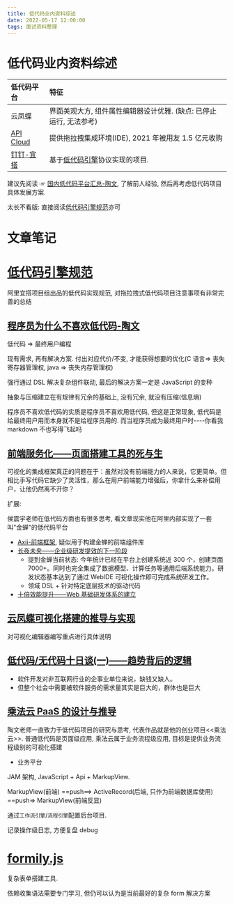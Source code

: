 ```yaml
---
title: 低代码业内资料综述
date: 2022-05-17 12:00:00
tags: 面试资料整理
---
```


# 低代码业内资料综述

| 低代码平台                                    | 特征                                                               |
| :-------------------------------------------- | :----------------------------------------------------------------- |
| 云凤蝶                                        | 界面美观大方, 组件属性编辑器设计优雅. (缺点: 已停止运行, 无法参考) |
| [API Cloud](https://www.apicloud.com/studio3) | 提供拖拉拽集成环境(IDE), 2021 年被用友 1.5 亿元收购                |
| [钉钉-宜搭](https://www.aliwork.com/)         | 基于[低代码引擎](https://lowcode-engine.cn/lowcode)协议实现的项目. |

建议先阅读 ☞ [国内低代码平台汇总-陶文](https://github.com/taowen/awesome-lowcode), 了解前人经验, 然后再考虑低代码项目具体发展方案.

太长不看版: 直接阅读[低代码引擎规范](https://lowcode-engine.cn/lowcode)亦可

# 文章笔记

# [低代码引擎规范](https://lowcode-engine.cn/lowcode)

阿里宜搭项目组出品的低代码实现规范, 对拖拉拽式低代码项目注意事项有非常完善的总结

## [程序员为什么不喜欢低代码-陶文](https://zhuanlan.zhihu.com/p/377234404)

低代码 => 最终用户编程

现有需求, 再有解决方案. 付出对应代价/不变, 才能获得想要的优化(C 语言=> 丧失寄存器管理权, java => 丧失内存管理权)

强行通过 DSL 解决复杂组件联动, 最后的解决方案一定是 JavaScript 的变种

抽象与压缩建立在有规律有冗余的基础上, 没有冗余, 就没有压缩(信息熵)

程序员不喜欢低代码的实质是程序员不喜欢用低代码, 但这是正常现象, 低代码是给最终用户用而本身就不是给程序员用的. 而当程序员成为最终用户时----你看我 markdown 不也写得飞起吗

## [前端服务化——页面搭建工具的死与生](https://www.cnblogs.com/sskyy/p/6496287.html)

可视化的集成框架真正的问题在于：虽然对没有前端能力的人来说，它更简单。但相比手写代码它缺少了灵活性，那么在用户前端能力增强后，你拿什么来补偿用户，让他仍然离不开你？

扩展:

侯震宇老师在低代码方面也有很多思考, 看文章现实他在阿里内部实现了一套叫"金蝉"的低代码平台

- [Axii-前端框架](https://axii.js.org/index.zh-cn.html), 疑似用于构建金蝉的前端组件库
- [长夜未央——企业级研发提效的下一阶段](https://zhuanlan.zhihu.com/p/66474056)
  - 提到金蝉当前状态: 今年统计已经在平台上创建系统近 300 个，创建页面 7000+。同时也完全集成了数据模型、计算任务等通用后端系统能力。研发状态基本达到了通过 WebIDE 可视化操作即可完成系统研发工作。
  - 领域 DSL + 针对特定底层技术的驱动代码
- [十倍效能提升——Web 基础研发体系的建立](https://zhuanlan.zhihu.com/p/34790596)

## [云凤蝶可视化搭建的推导与实现](https://zhuanlan.zhihu.com/p/90746742)

对可视化编辑器编写重点进行具体说明

## [低代码/无代码十日谈(一)——趋势背后的逻辑](https://zhuanlan.zhihu.com/p/470015215)

- 软件开发对非互联网行业的企事业单位来说，缺钱又缺人。
- 但整个社会中需要被软件服务的需求量其实是巨大的，群体也是巨大

## [乘法云 PaaS 的设计与推导](https://chengfayun.com/middle-office/design)

陶文老师一直致力于低代码项目的研究与思考, 代表作品就是他的创业项目<<乘法云>>. 普通低代码是页面级应用, 乘法云属于业务流程级应用, 目标是提供业务流程级别的可视化搭建

- 业务平台

JAM 架构, JavaScript + Api + MarkupView.

MarkupView(前端) ==push==> ActiveRecord(后端, 只作为前端数据库使用) ==push=> MarkupView(前端反显)

通过`工作流引擎`/`流程引擎`配置后台项目.

记录操作级日志, 方便复盘 debug

# [formily.js](https://github.com/alibaba/formily/blob/formily_next/README.zh-cn.md)

复杂表单搭建工具.

依赖收集语法需要专门学习, 但仍可以认为是当前最好的复杂 form 解决方案
